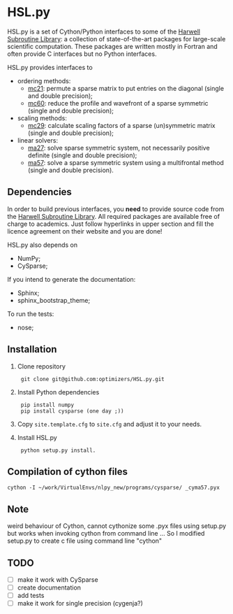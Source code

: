 HSL.py
======

HSL.py is a set of Cython/Python interfaces to some of the [Harwell Subroutine Library](http://www.hsl.rl.ac.uk/): a collection of state-of-the-art packages for large-scale scientific computation.
These packages are written mostly in Fortran and often provide C interfaces but no Python interfaces.

HSL.py provides interfaces to

- ordering methods:
    - [mc21](http://www.hsl.rl.ac.uk/catalogue/mc21.html): permute a sparse matrix to put entries on the diagonal (single and double precision);
    - [mc60](http://www.hsl.rl.ac.uk/catalogue/mc60.html): reduce the profile and wavefront of a sparse symmetric (single and double precision);
- scaling methods:
    - [mc29](http://www.hsl.rl.ac.uk/catalogue/mc29.html): calculate scaling factors of a sparse (un)symmetric matrix (single and double precision);
- linear solvers:
    - [ma27](http://www.hsl.rl.ac.uk/download/MA27/1.0.0/a/): solve sparse symmetric system, not necessarily positive definite (single and double precision);
    - [ma57](http://www.hsl.rl.ac.uk/catalogue/ma57.html): solve a sparse symmetric system using a multifrontal method (single and double precision).


## Dependencies
In order to build previous interfaces, you **need** to provide source code from the [Harwell Subroutine Library](http://www.hsl.rl.ac.uk/).
All required packages are available free of charge to academics.
Just follow hyperlinks in upper section and fill the licence agreement on their website and you are done!

HSL.py also depends on

- NumPy;
- CySparse;

If you intend to generate the documentation:

- Sphinx;
- sphinx_bootstrap_theme;

To run the tests:

- nose;


## Installation


1. Clone repository

		git clone git@github.com:optimizers/HSL.py.git
	
2. Install Python dependencies

		pip install numpy
		pip install cysparse (one day ;))

3. Copy `site.template.cfg` to `site.cfg` and adjust it to your needs.
4. Install HSL.py

		python setup.py install. 

## Compilation of cython files

    cython -I ~/work/VirtualEnvs/nlpy_new/programs/cysparse/ _cyma57.pyx

## Note
weird behaviour of Cython, cannot cythonize some .pyx files using setup.py but works when invoking cython from command line ...
So I modified setup.py to create c file using command line "cython"

## TODO

- [ ] make it work with CySparse
- [ ] create documentation
- [ ] add tests
- [ ] make it work for single precision (cygenja?)
